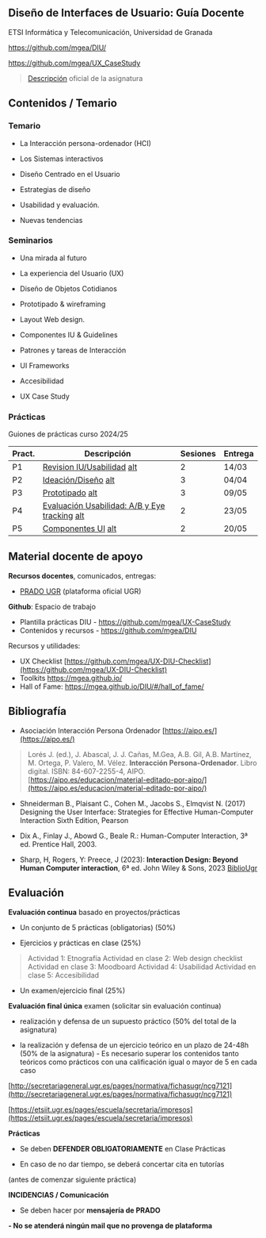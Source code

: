 
## Diseño de Interfaces de Usuario: Guía Docente 
ETSI Informática y Telecomunicación, Universidad de Granada

https://github.com/mgea/DIU/

https://github.com/mgea/UX_CaseStudy


> [Descripción](https://www.ugr.es/estudiantes/grados/grado-ingenieria-informatica/diseno-interfaces-usuario-ing-software) oficial de la asignatura

## Contenidos / Temario

### Temario

- La Interacción persona-ordenador (HCI)
    
- Los Sistemas interactivos
    
- Diseño Centrado en el Usuario
    
- Estrategias de diseño
    
- Usabilidad y evaluación.
    
- Nuevas tendencias
    

### Seminarios

- Una mirada al futuro
    
- La experiencia del Usuario (UX)
    
- Diseño de Objetos Cotidianos
    
- Prototipado & wireframing
    
- Layout Web design.
    
- Componentes IU & Guidelines
    
- Patrones y tareas de Interacción
    
- UI Frameworks
    
- Accesibilidad
    
- UX Case Study
    

### Prácticas
Guiones de prácticas curso 2024/25

| Pract. | Descripción                                                                                                                           | Sesiones | Entrega |
| ------ | ------------------------------------------------------------------------------------------------------------------------------------- | -------- | ------- |
| P1     | [Revision IU/Usabilidad](Practica1.md)  [alt](https://mgea.github.io/UX_CaseStudy/#/GuionesPracticas/Practica1.md)                    | 2        | 14/03   |
| P2     | [Ideación/Diseño](Practica2.md) [alt](https://mgea.github.io/UX_CaseStudy/#/GuionesPracticas/Practica2.md)                            | 3        | 04/04   |
| P3     | [Prototipado](Practica3.md)   [alt](https://mgea.github.io/UX_CaseStudy/#/GuionesPracticas/Practica3.md)                              | 3        | 09/05   |
| P4     | [Evaluación Usabilidad: A/B y Eye tracking](Practica4.md)  [alt](https://mgea.github.io/UX_CaseStudy/#/GuionesPracticas/Practica4.md) | 2        | 23/05   |
| P5     | [Componentes UI](Practica5.md)   [alt](https://mgea.github.io/UX_CaseStudy/#/GuionesPracticas/Practica5.md)                           | 2        | 20/05   |


## Material docente de apoyo


**Recursos docentes**, comunicados, entregas:

* [PRADO UGR](https://pradogrado2425.ugr.es/) (plataforma oficial UGR)

**Github**: Espacio de trabajo 

* Plantilla prácticas DIU - https://github.com/mgea/UX-CaseStudy
* Contenidos y recursos - https://github.com/mgea/DIU

Recursos y utilidades:
* UX Checklist [https://github.com/mgea/UX-DIU-Checklist](https://github.com/mgea/UX-DIU-Checklist)
* Toolkits https://mgea.github.io/ 
* Hall of Fame:  https://mgea.github.io/DIU/#/hall_of_fame/ 



## Bibliografía

* Asociación Interacción Persona Ordenador [https://aipo.es/](https://aipo.es/) 
> Lorés J. (ed.), J. Abascal, J. J. Cañas, M.Gea, A.B. Gil, A.B. Martínez, M. Ortega, P. Valero, M. Vélez. **Interacción Persona-Ordenador**. Libro digital. ISBN: 84-607-2255-4, AIPO. [https://aipo.es/educacion/material-editado-por-aipo/](https://aipo.es/educacion/material-editado-por-aipo/)

- Shneiderman B., Plaisant C., Cohen M., Jacobs S., Elmqvist N. (2017) Designing the User Interface: Strategies for Effective Human-Computer Interaction Sixth Edition, Pearson

- Dix A., Finlay J., Abowd G., Beale R.: Human-Computer Interaction, 3ª ed. Prentice Hall, 2003.

* Sharp, H, Rogers, Y: Preece, J (2023): **Interaction Design: Beyond Human Computer interaction**, 6ª ed. John Wiley & Sons, 2023
	[BiblioUgr]([https://learning.oreilly.com/library/view/interaction-design-6th/9781119901099/cover.xhtml](https://granatensis.ugr.es/discovery/fulldisplay?docid=alma991014770804404990&context=L&vid=34CBUA_UGR:VU1&lang=es&search_scope=MyInstitution&adaptor=Local%20Search%20Engine&isFrbr=true&tab=Granada&query=any,contains,Sharp%20Rogers%20Preece&sortby=date_d&facet=frbrgroupid,include,374345906394404&offset=0)) 


## Evaluación

**Evaluación continua** basado en proyectos/prácticas

- Un conjunto de 5 prácticas (obligatorias) (50%)

- Ejercicios y prácticas en clase (25%)

>Actividad 1: Etnografía
> Actividad en clase 2: Web design checklist
> Actividad en clase 3: Moodboard
> Actividad 4: Usabilidad
> Actividad en clase 5: Accesibilidad

- Un examen/ejercicio final (25%)


**Evaluación final única** examen (solicitar sin evaluación continua)

- realización y defensa de un supuesto práctico (50% del total de la asignatura)

- la realización y defensa de un ejercicio teórico en un plazo de 24-48h (50% de la asignatura) - Es necesario superar los contenidos tanto teóricos como prácticos con una calificación igual o mayor de 5 en cada caso

[http://secretariageneral.ugr.es/pages/normativa/fichasugr/ncg7121](http://secretariageneral.ugr.es/pages/normativa/fichasugr/ncg7121)

[https://etsiit.ugr.es/pages/escuela/secretaria/impresos](https://etsiit.ugr.es/pages/escuela/secretaria/impresos)

**Prácticas**

- Se deben **DEFENDER OBLIGATORIAMENTE** en Clase Prácticas

- En caso de no dar tiempo, se deberá concertar cita en tutorías

(antes de comenzar siguiente práctica)

**INCIDENCIAS / Comunicación**

- Se deben hacer por **mensajería de PRADO**

**- No se atenderá ningún mail que no provenga de plataforma**
